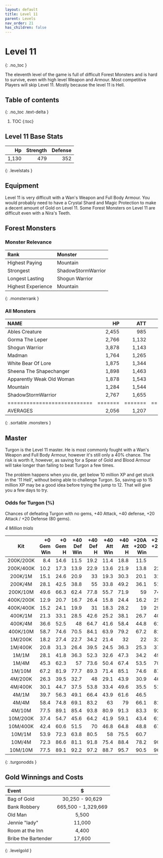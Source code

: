 ```yaml
---
layout: default
title: Level 11
parent: Levels
nav_order: 21
has_children: false
---
```

# Level 11
{: .no_toc }

The eleventh level of the game is full of difficult Forest Monsters and is hard to survive, even with high level Weapon and Armour. Most competitive Players will skip Level 11. Mostly because the level 11 is Hell.

## Table of contents
{: .no_toc .text-delta }

1. TOC
{:toc}

## Level 11 Base Stats

|    Hp | Strength | Defense |
|------:|---------:|--------:|
| 1,130 |      479 |     352 |
{: .levelstats }
  
## Equipment

Level 11 is very difficult with a Wan's Weapon and Full Body Armour. You would probably need to have a Crystal Shard and Magic Protection to make a decent amount of Gold on Level 11. Some Forest Monsters on Level 11 are difficult even with a Nira's Teeth.

## Forest Monsters

### Monster Relevance

| Rank               | Monster            |
|:-------------------|:-------------------|
| Highest Paying     | Mountain           |
| Strongest          | ShadowStormWarrior |
| Longest Lasting    | Shogun Warrior     |
| Highest Experience | Mountain           |
{: .monsterrank }
  
### All Monsters

| NAME                      |    HP |   ATT |     XP |    GOLD | RARE | WEAPON             | 
|:--------------------------|------:|------:|-------:|--------:|:-----|:-------------------|
| Ables Creature            | 2,455 |   985 | 28,222 | 176,775 | No   | Bear Hug           | 
| Gorma The Leper           | 2,766 | 1,132 | 26,333 | 168,774 | No   | Contagious Disease | 
| Shogun Warrior            | 3,878 | 1,143 | 26,555 | 165,433 | No   | Japenese Nortaki   | 
| Madman                    | 1,764 | 1,265 | 25,665 | 149,564 | No   | Chant Of Insanity  | 
| White Bear Of Lore        | 1,875 | 1,344 | 16,775 |  65,544 | No   | Snow Of Death      | 
| Sheena The Shapechanger   | 1,898 | 1,463 | 26,655 | 165,755 | No   | Deadly Illusions   | 
| Apparently Weak Old Woman | 1,878 | 1,543 | 37,762 | 173,522 | Yes  | \*GODS HAMMER\*    | 
| Mountain                  | 1,284 | 1,544 | 38,774 | 186,454 | No   | Landslide          | 
| ShadowStormWarrior        | 2,767 | 1,655 | 26,181 | 162,445 | No   | Mystical Storm     | 
|===========================|=======|=======|========|=========|======|====================|
| AVERAGES                  | 2,056 | 1,207 | 25,292 | 141,427 |      |                    | 
{: .sortable .monsters }
  
## Master

Turgon is the Level 11 master. He is most commonly fought with a Wan's Weapon and Full Body Armour, however it's still only a 40% chance. The risk is worth it, however, as saving for a Spear of Gold and Blood Armour will take longer than failing to beat Turgon a few times.  
  
The problem happens when you die, get below 10 million XP and get stuck in the '11 Hell', without being able to challenge Turgon. So, saving up to 15 million XP may be a good idea before trying the jump to 12. That will give you a few days to try.

### Odds for Turgon (%)

Chances of defeating Turgon with no gems, +40 Attack, +40 defense, +20 Attack / +20 Defense (80 gems).

*4 Million trials*

| Kit       | +0 Gem<br>Win | +0 Gem<br>H | +40 Def<br>Win | +40 Def<br>H | +40 Att<br>Win | +40 Att<br>H | +20A +20D<br>Win | +20A +20D<br>H | 
|:---------:|--------------:|------------:|---------------:|-------------:|---------------:|-------------:|-----------------:|---------------:|
| 200K/200K |           8.4 |        14.6 |           11.5 |         19.2 |           11.4 |         18.8 |             11.5 |             19 | 
| 200K/400K |          10.2 |        17.3 |           13.9 |         22.9 |           13.6 |         21.9 |             13.8 |           22.4 | 
| 200K/1M   |          15.1 |        24.6 |           20.9 |           33 |           19.3 |         30.3 |             20.1 |           31.5 | 
| 200K/4M   |          28.1 |        42.5 |           38.8 |           55 |           33.8 |         49.2 |             36.1 |           51.9 | 
| 200K/10M  |          49.6 |        66.3 |           62.4 |         77.8 |           55.7 |         71.9 |               59 |           74.9 | 
| 400K/200K |          12.9 |        20.7 |           16.7 |         26.4 |           15.8 |         24.4 |             16.2 |           25.4 | 
| 400K/400K |          15.2 |        24.1 |           19.9 |           31 |           18.3 |         28.2 |               19 |           29.6 | 
| 400K/1M   |          21.3 |        33.1 |           28.5 |         42.6 |           25.2 |         38.1 |             26.7 |           40.3 | 
| 400K/4M   |          36.6 |        52.5 |             48 |         64.7 |           41.6 |         58.4 |             44.8 |           61.5 | 
| 400K/10M  |          58.7 |        74.6 |           70.5 |         84.1 |           63.9 |         79.2 |             67.2 |           81.8 | 
| 1M/200K   |          18.2 |        27.4 |           22.7 |         34.2 |           21.4 |           32 |               22 |           32.9 | 
| 1M/400K   |          20.8 |        31.3 |           26.4 |         39.5 |           24.5 |         36.3 |             25.3 |           37.7 | 
| 1M/1M     |          28.1 |        41.8 |           36.3 |         52.3 |           32.6 |         47.3 |             34.2 |           49.6 | 
| 1M/4M     |          45.3 |        62.3 |             57 |         73.6 |           50.4 |         67.4 |             53.5 |           70.4 | 
| 1M/10M    |          67.2 |        81.9 |           77.7 |         89.3 |           71.4 |         85.1 |             74.6 |           87.3 | 
| 4M/200K   |          26.3 |        39.5 |           32.7 |           48 |           29.1 |         43.9 |             30.9 |           46.1 | 
| 4M/400K   |          30.1 |        44.7 |           37.5 |         53.8 |           33.4 |         49.6 |             35.5 |           51.8 | 
| 4M/1M     |          39.7 |        56.3 |           49.1 |         66.4 |           43.9 |         61.6 |             46.5 |             64 | 
| 4M/4M     |          58.4 |        74.8 |           69.1 |         83.2 |             63 |           79 |             66.1 |           81.2 | 
| 4M/10M    |          77.5 |        89.1 |           85.4 |         93.8 |           80.9 |         91.3 |             83.3 |           92.6 | 
| 10M/200K  |          37.4 |        54.7 |           45.6 |         64.2 |           41.9 |         59.1 |             43.4 |           61.4 | 
| 10M/400K  |          42.4 |        60.6 |           51.5 |           70 |           46.8 |         64.8 |             48.8 |           67.2 | 
| 10M/1M    |          53.9 |        72.3 |           63.8 |         80.5 |             58 |         75.5 |             60.7 |             78 | 
| 10M/4M    |          72.3 |        86.6 |           81.1 |         91.8 |           75.4 |         88.4 |             78.2 |           90.2 | 
| 10M/10M   |          77.5 |        89.1 |           92.2 |         97.2 |           88.7 |         95.7 |             90.5 |           96.5 | 
{: .turgonodds }
  
## Gold Winnings and Costs

| Event               | $                   |
|:--------------------|:-------------------:|
| Bag of Gold         | 30,250 - 90,629     |
| Bank Robbery        | 665,500 - 1,329,669 |
| Old Man             | 5,500               |
| Jennie "lady"       | 11,000              |
| Room at the Inn     | 4,400               |
| Bribe the Bartender | 17,600              |
{: .levelgold }
  

